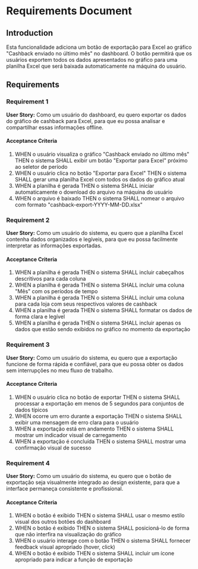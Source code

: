 # Requirements Document

## Introduction

Esta funcionalidade adiciona um botão de exportação para Excel ao gráfico "Cashback enviado no último mês" no dashboard. O botão permitirá que os usuários exportem todos os dados apresentados no gráfico para uma planilha Excel que será baixada automaticamente na máquina do usuário.

## Requirements

### Requirement 1

**User Story:** Como um usuário do dashboard, eu quero exportar os dados do gráfico de cashback para Excel, para que eu possa analisar e compartilhar essas informações offline.

#### Acceptance Criteria

1. WHEN o usuário visualiza o gráfico "Cashback enviado no último mês" THEN o sistema SHALL exibir um botão "Exportar para Excel" próximo ao seletor de período
2. WHEN o usuário clica no botão "Exportar para Excel" THEN o sistema SHALL gerar uma planilha Excel com todos os dados do gráfico atual
3. WHEN a planilha é gerada THEN o sistema SHALL iniciar automaticamente o download do arquivo na máquina do usuário
4. WHEN o arquivo é baixado THEN o sistema SHALL nomear o arquivo com formato "cashback-export-YYYY-MM-DD.xlsx"

### Requirement 2

**User Story:** Como um usuário do sistema, eu quero que a planilha Excel contenha dados organizados e legíveis, para que eu possa facilmente interpretar as informações exportadas.

#### Acceptance Criteria

1. WHEN a planilha é gerada THEN o sistema SHALL incluir cabeçalhos descritivos para cada coluna
2. WHEN a planilha é gerada THEN o sistema SHALL incluir uma coluna "Mês" com os períodos de tempo
3. WHEN a planilha é gerada THEN o sistema SHALL incluir uma coluna para cada loja com seus respectivos valores de cashback
4. WHEN a planilha é gerada THEN o sistema SHALL formatar os dados de forma clara e legível
5. WHEN a planilha é gerada THEN o sistema SHALL incluir apenas os dados que estão sendo exibidos no gráfico no momento da exportação

### Requirement 3

**User Story:** Como um usuário do sistema, eu quero que a exportação funcione de forma rápida e confiável, para que eu possa obter os dados sem interrupções no meu fluxo de trabalho.

#### Acceptance Criteria

1. WHEN o usuário clica no botão de exportar THEN o sistema SHALL processar a exportação em menos de 5 segundos para conjuntos de dados típicos
2. WHEN ocorre um erro durante a exportação THEN o sistema SHALL exibir uma mensagem de erro clara para o usuário
3. WHEN a exportação está em andamento THEN o sistema SHALL mostrar um indicador visual de carregamento
4. WHEN a exportação é concluída THEN o sistema SHALL mostrar uma confirmação visual de sucesso

### Requirement 4

**User Story:** Como um usuário do sistema, eu quero que o botão de exportação seja visualmente integrado ao design existente, para que a interface permaneça consistente e profissional.

#### Acceptance Criteria

1. WHEN o botão é exibido THEN o sistema SHALL usar o mesmo estilo visual dos outros botões do dashboard
2. WHEN o botão é exibido THEN o sistema SHALL posicioná-lo de forma que não interfira na visualização do gráfico
3. WHEN o usuário interage com o botão THEN o sistema SHALL fornecer feedback visual apropriado (hover, click)
4. WHEN o botão é exibido THEN o sistema SHALL incluir um ícone apropriado para indicar a função de exportação